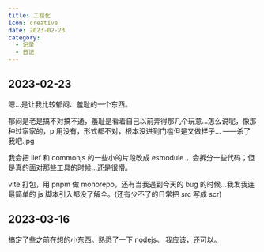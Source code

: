 ```yaml
---
title: 工程化
icon: creative
date: 2023-02-23
category:
  - 记录
  - 日记
---
```


## 2023-02-23

嗯...是让我比较郁闷、羞耻的一个东西。

郁闷是老是搞不对搞不通，羞耻是看着自己以前弄得那几个玩意...怎么说呢，像那种过家家的，p 用没有，形式都不对，根本没进到门槛但是又做样子...
——杀了我吧.jpg

我会把 iief 和 commonjs 的一些小的片段改成 esmodule ，会拆分一些代码；但是真的面对那些工具的时候...还是很懵。

vite 打包，用 pnpm 做 monorepo，还有当我遇到今天的 bug 的时候...我发我连最简单的 js 脚本引入都没了解全。(还有少不了的日常把 src 写成 scr)

## 2023-03-16

搞定了些之前在想的小东西。熟悉了一下 nodejs。
我应该，还可以。
